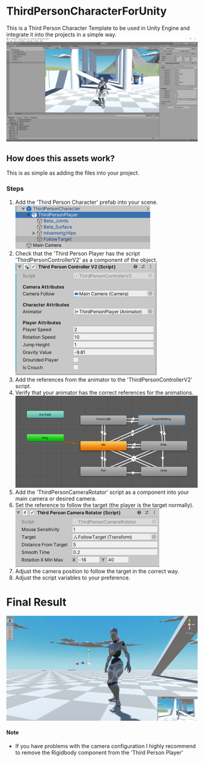 # ThirdPersonCharacterForUnity
This is a Third Person Character Template to be used in Unity Engine and integrate it into the projects in a simple way.
![Third Person Character Demo](/ThirdPersonCharacter.png)
## How does this assets work?
This is as simple as adding the files into your project.

### Steps
1) Add the 'Third Person Character' prefab into your scene.
   ![Third Person Character Prefab](/ThirdPersonCharacterPrefab.png)
2) Check that the 'Third Person Player has the script 'ThirdPersonControllerV2' as a component of the object.
   ![Third Person Character Script](/ThirdPersonPlayerScript.png)
3) Add the references from the animator to the 'ThirdPersonControllerV2' script.
4) Verify that your animator has the correct references for the animations.
   ![Third Person Character Script](/ThirdPersonPlayerAnimator.png)
5) Add the 'ThirdPersonCameraRotator' script as a component into your main camera or desired camera.
6) Set the reference to follow the target (the player is the target normally).
   ![Third Person Character Script](/ThirdPersonCameraScript.png)
7) Adjust the camera position to follow the target in the correct way.
8) Adjust the script variables to your preference.

# Final Result
![Third Person Character Script](/ThirdPersonCharacterView.png)

#### Note
* If you have problems with the camera configuration I highly recommend to remove the Rigidbody component from the 'Third Person Player'